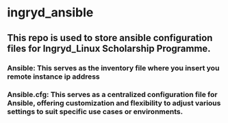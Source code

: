 # ingryd_ansible

## This repo is used to store ansible configuration files for Ingryd_Linux Scholarship Programme.

### Ansible: This serves as the inventory file where you insert you remote instance ip address
### Ansible.cfg: This serves as a centralized configuration file for Ansible, offering customization and flexibility to adjust various settings to suit specific use cases or environments.
